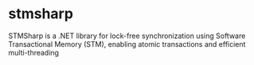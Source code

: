 # stmsharp
STMSharp is a .NET library for lock-free synchronization using Software Transactional Memory (STM), enabling atomic transactions and efficient multi-threading
